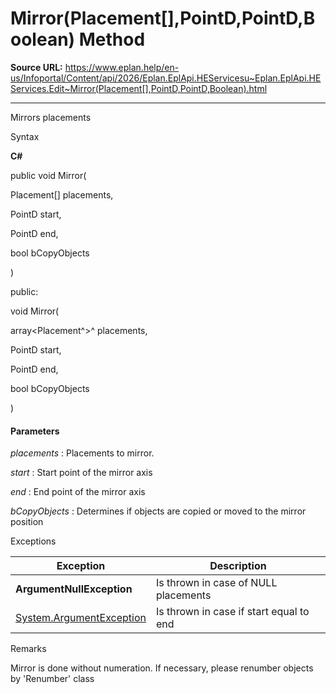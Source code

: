 # Mirror(Placement[],PointD,PointD,Boolean) Method

**Source URL:** https://www.eplan.help/en-us/Infoportal/Content/api/2026/Eplan.EplApi.HEServicesu~Eplan.EplApi.HEServices.Edit~Mirror(Placement[],PointD,PointD,Boolean).html

---

Mirrors placements

Syntax

**C#**



public void Mirror( 

   Placement[] placements,

   PointD start,

   PointD end,

   bool bCopyObjects

)

public:

void Mirror( 

   array<Placement^>^ placements,

   PointD start,

   PointD end,

   bool bCopyObjects

)


#### Parameters

*placements*
:   Placements to mirror.

*start*
:   Start point of the mirror axis

*end*
:   End point of the mirror axis

*bCopyObjects*
:   Determines if objects are copied or moved to the mirror position

Exceptions

| Exception | Description |
| --- | --- |
| **ArgumentNullException** | Is thrown in case of NULL placements |
| [System.ArgumentException](#) | Is thrown in case if start equal to end |

Remarks

Mirror is done without numeration. If necessary, please renumber objects by 'Renumber' class
